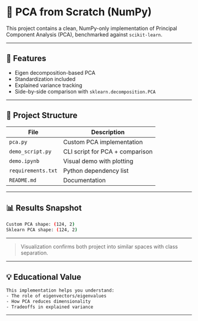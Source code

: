 # 🧠 PCA from Scratch (NumPy)

This project contains a clean, NumPy-only implementation of Principal Component Analysis (PCA), benchmarked against `scikit-learn`.

---

## 🚀 Features

- Eigen decomposition-based PCA
- Standardization included
- Explained variance tracking
- Side-by-side comparison with `sklearn.decomposition.PCA`

---

## 📁 Project Structure

| File              | Description                            |
|-------------------|----------------------------------------|
| `pca.py`          | Custom PCA implementation              |
| `demo_script.py`  | CLI script for PCA + comparison        |
| `demo.ipynb`      | Visual demo with plotting              |
| `requirements.txt`| Python dependency list                 |
| `README.md`       | Documentation                          |

---

## 📊 Results Snapshot

```bash
Custom PCA shape: (124, 2)
Sklearn PCA shape: (124, 2)
```

___


> Visualization confirms both project into similar spaces with class separation.

---

## 💡 Educational Value

```bash
This implementation helps you understand:
- The role of eigenvectors/eigenvalues
- How PCA reduces dimensionality
- Tradeoffs in explained variance
```
---

